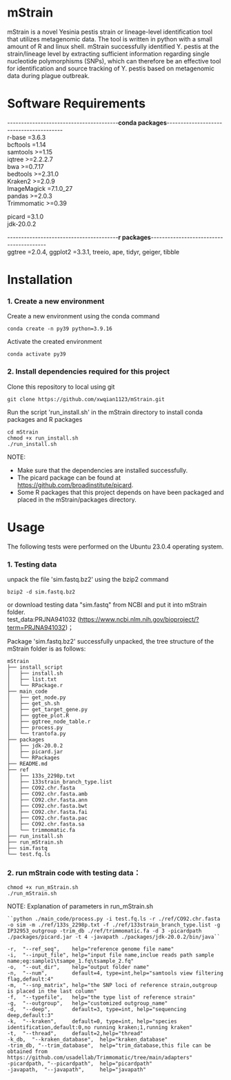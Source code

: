 # mStrain
mStrain is a novel Yesinia pestis strain or lineage-level identification tool that utilizes metagenomic data. The tool is written in python with a small amount of R and linux shell. mStrain successfully identified Y. pestis at the strain/lineage level by extracting sufficient information regarding single nucleotide polymorphisms (SNPs), which can therefore be an effective tool for identification and source tracking of Y. pestis based on metagenomic data during plague outbreak.<br/>

# Software Requirements <br/>
----------------------------------------******conda packages******----------------------------------------<br/>
r-base =3.6.3 <br/>
bcftools =1.14 <br/>
samtools >=1.15 <br/>
iqtree >=2.2.2.7 <br/>
bwa >=0.7.17 <br/>
bedtools >=2.31.0 <br/>
Kraken2 >=2.0.9 <br/>
ImageMagick =7.1.0_27 <br/>
pandas >=2.0.3 <br/>
Trimmomatic >=0.39 <br/>

picard =3.1.0<br/>
jdk-20.0.2 <br/> 

----------------------------------------******r packages******----------------------------------------<br/>
ggtree =2.0.4,  ggplot2 =3.3.1,  treeio, ape,  tidyr, geiger,  tibble <br/>

# Installation
### 1. Create a new environment <br/>
Create a new environment using the conda command<br/>
```
conda create -n py39 python=3.9.16
```
Activate the created environment<br/>
```
conda activate py39
```
### 2. Install dependencies required for this project <br/>
Clone this repository to local using git<br/>
```
git clone https://github.com/xwqian1123/mStrain.git
```
Run the script 'run_install.sh' in the mStrain directory to install conda packages and R packages<br/>
```
cd mStrain
chmod +x run_install.sh
./run_install.sh
```
NOTE: 
- Make sure that the dependencies are installed successfully.
- The picard package can be found at https://github.com/broadinstitute/picard.
- Some R packages that this project depends on have been packaged and placed in the mStrain/packages directory.

# Usage 
The following tests were performed on the Ubuntu 23.0.4 operating system.

### 1. Testing data
unpack the file 'sim.fastq.bz2' using the bzip2 command<br/>
```
bzip2 -d sim.fastq.bz2
```
or download testing data "sim.fastq" from NCBI and put it into mStrain folder.<br/>
test_data:PRJNA941032 (https://www.ncbi.nlm.nih.gov/bioproject/?term=PRJNA941032)；<br/>

Package 'sim.fastq.bz2' successfully unpacked, the tree structure of the mStrain folder is as follows:
```
mStrain
├── install_script
│   ├── install.sh
│   ├── list.txt
│   └── RPackage.r
├── main_code
│   ├── get_node.py
│   ├── get_sh.sh
│   ├── get_target_gene.py
│   ├── ggtee_plot.R
│   ├── ggtree_node_table.r
│   ├── process.py
│   └── trantofa.py
├── packages
│   ├── jdk-20.0.2
│   ├── picard.jar
│   └── RPackages
├── README.md
├── ref
│   ├── 133s_2298p.txt
│   ├── 133strain_branch_type.list
│   ├── CO92.chr.fasta
│   ├── CO92.chr.fasta.amb
│   ├── CO92.chr.fasta.ann
│   ├── CO92.chr.fasta.bwt
│   ├── CO92.chr.fasta.fai
│   ├── CO92.chr.fasta.pac
│   ├── CO92.chr.fasta.sa
│   └── trimmomatic.fa
├── run_install.sh
├── run_mStrain.sh
├── sim.fastq
└── test.fq.ls
```
### 2. run mStrain code with testing data：
```
chmod +x run_mStrain.sh
./run_mStrain.sh
```
NOTE:
Explanation of parameters in run_mStrain.sh
```
``python ./main_code/process.py -i test.fq.ls -r ./ref/CO92.chr.fasta -o sim -m ./ref/133s_2298p.txt -f ./ref/133strain_branch_type.list -g IP32953_outgroup -trim_db ./ref/trimmomatic.fa -d 3 -picardpath ./packages/picard.jar -t 4 -javapath ./packages/jdk-20.0.2/bin/java``

-r,  "--ref_seq",    help="reference genome file name"
-i,  "--input_file", help="input file name,inclue reads path sample name;eg:sample1\tsampe_1.fq\tsample_2.fq"
-o,  "--out_dir",    help="output folder name"
-n,  "--num",        default=4, type=int,help="samtools view filtering flag,default:4"
-m,  "--snp_matrix", help="the SNP loci of reference strain,outgroup is placed in the last column"
-f,  "--typefile",   help="the type list of reference strain"
-g,  "--outgroup",   help="customized outgroup_name"
-d,  "--deep",       default=3, type=int, help="sequencing deep,default:3"
-k,  "--kraken",     default=0, type=int, help="species identification,default:0,no running kraken;1,running kraken"
-t,  "--thread",     default=2,help="thread"
-k_db,  "--kraken_database",  help="kraken_database"
-trim_db, "--trim_database",  help="trim_database,this file can be obtained from https://github.com/usadellab/Trimmomatic/tree/main/adapters"
-picardpath, "--picardpath",  help="picardpath"
-javapath,  "--javapath",     help="javapath"

```


